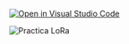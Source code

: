 [![Open in Visual Studio Code](https://classroom.github.com/assets/open-in-vscode-c66648af7eb3fe8bc4f294546bfd86ef473780cde1dea487d3c4ff354943c9ae.svg)](https://classroom.github.com/online_ide?assignment_repo_id=9036686&assignment_repo_type=AssignmentRepo)

![Practica LoRa](https://user-images.githubusercontent.com/108839778/197309781-314125a8-fe77-460c-861d-626c39469f9b.jpg)
